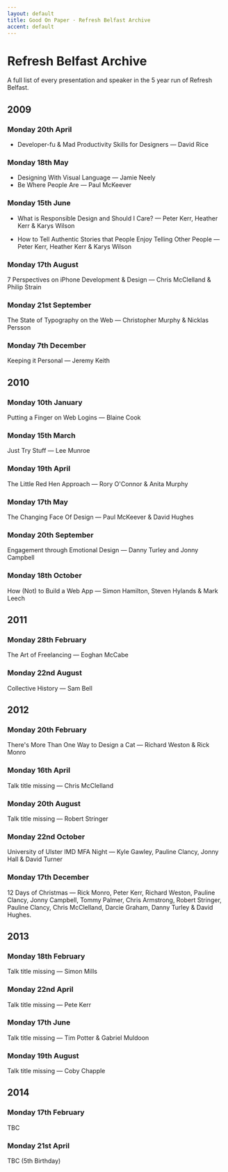 ```yaml
---
layout: default
title: Good On Paper · Refresh Belfast Archive
accent: default
---
```


# Refresh Belfast Archive

A full list of every presentation and speaker in the 5 year run of Refresh Belfast.

## 2009

### Monday 20th April
* Developer-fu & Mad Productivity Skills for Designers — David Rice

### Monday 18th May
* Designing With Visual Language — Jamie Neely
* Be Where People Are — Paul McKeever

### Monday 15th June
* What is Responsible Design and Should I Care? — Peter Kerr, Heather Kerr & Karys Wilson

* How to Tell Authentic Stories that People Enjoy Telling Other People — Peter Kerr, Heather Kerr & Karys Wilson

### Monday 17th August
7 Perspectives on iPhone Development & Design — Chris McClelland & Philip Strain

### Monday 21st September
The State of Typography on the Web — Christopher Murphy & Nicklas Persson

### Monday 7th December
Keeping it Personal — Jeremy Keith


## 2010

### Monday 10th January
Putting a Finger on Web Logins — Blaine Cook

### Monday 15th March
Just Try Stuff — Lee Munroe

### Monday 19th April
The Little Red Hen Approach — Rory O'Connor & Anita Murphy

### Monday 17th May
The Changing Face Of Design — Paul McKeever & David Hughes

### Monday 20th September
Engagement through Emotional Design — Danny Turley and Jonny Campbell

### Monday 18th October
How (Not) to Build a Web App — Simon Hamilton, Steven Hylands & Mark Leech


## 2011

### Monday 28th February
The Art of Freelancing — Eoghan McCabe

### Monday 22nd August
Collective History — Sam Bell


## 2012

### Monday 20th February
There's More Than One Way to Design a Cat — Richard Weston & Rick Monro

### Monday 16th April
Talk title missing — Chris McClelland

### Monday 20th August
Talk title missing — Robert Stringer

### Monday 22nd October
University of Ulster IMD MFA Night — Kyle Gawley, Pauline Clancy, Jonny Hall & David Turner 

### Monday 17th December
12 Days of Christmas — Rick Monro, Peter Kerr, Richard Weston, Pauline Clancy, Jonny Campbell, Tommy Palmer, Chris Armstrong, Robert Stringer, Pauline Clancy, Chris McClelland, Darcie Graham, Danny Turley & David Hughes. 


## 2013

### Monday 18th February
Talk title missing — Simon Mills

### Monday 22nd April
Talk title missing — Pete Kerr

### Monday 17th June
Talk title missing — Tim Potter & Gabriel Muldoon

### Monday 19th August
Talk title missing — Coby Chapple

## 2014

### Monday 17th February
TBC

### Monday 21st April
TBC (5th Birthday)
